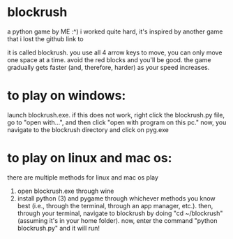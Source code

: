# blockrush
a python game by ME :^) i worked quite hard, it's inspired by another game that i lost the github link to

it is called blockrush. you use all 4 arrow keys to move, you can only move one space at a time. avoid the red blocks and you'll be good. the game gradually gets faster (and, therefore, harder) as your speed increases.

# to play on windows:
launch blockrush.exe. if this does not work, right click the blockrush.py file, go to "open with...", and then click "open with program on this pc." now, you navigate to the blockrush directory and click on pyg.exe
# to play on linux and mac os:
there are multiple methods for linux and mac os play
1. open blockrush.exe through wine
2. install python (3) and pygame through whichever methods you know best (i.e., through the terminal, through an app manager, etc.). then, through your terminal, navigate to blockrush by doing "cd ~/blockrush" (assuming it's in your home folder). now, enter the command "python blockrush.py" and it will run!
